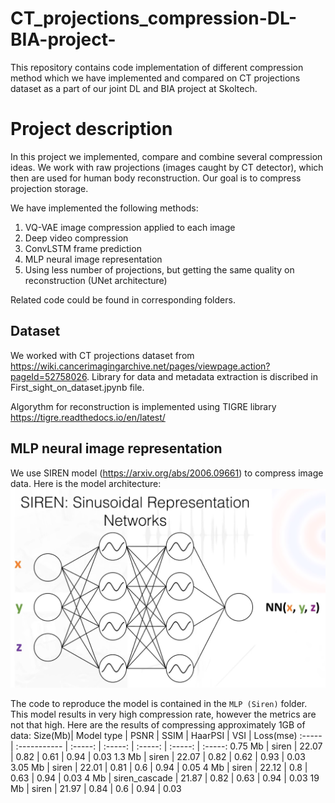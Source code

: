 # CT_projections_compression-DL-BIA-project-
This repository contains code implementation of different compression method which we have implemented and compared on CT projections dataset as a part of our joint DL and BIA project at Skoltech.

# Project description
In this project we implemented, compare and combine several compression ideas.
We work with raw projections (images caught by CT detector), which then are used for human body reconstruction. Our goal is to compress projection storage.

We have implemented the following methods:
1) VQ-VAE image compression applied to each image
2) Deep video compression
3) ConvLSTM frame prediction
4) MLP neural image representation
5) Using less number of projections, but getting the same quality on reconstruction (UNet architecture)

Related code could be found in corresponding folders.

## Dataset

We worked with CT projections dataset from https://wiki.cancerimagingarchive.net/pages/viewpage.action?pageId=52758026. Library for data and metadata extraction is discribed in First_sight_on_dataset.jpynb file. 

Algorythm for reconstruction is implemented using TIGRE library https://tigre.readthedocs.io/en/latest/
## MLP neural image representation
We use SIREN model (https://arxiv.org/abs/2006.09661) to compress image data.
Here is the model architecture:
![alt text](./images/siren_model.png)

The code to reproduce the model is contained in the `MLP (Siren)` folder.
This model results in very high compression rate, however the metrics are not that high.
Here are the results of compressing approximately 1GB of data:
Size(Mb)| Model type    | PSNR    | SSIM    | HaarPSI | VSI     | Loss(mse)
:-----  | :-----------  | :-----: | :-----: | :-----: | :-----: | :-----:
0.75 Mb | siren         | 22.07   | 0.82    | 0.61    | 0.94    | 0.03
1.3 Mb  | siren         | 22.07   | 0.82    | 0.62    | 0.93    | 0.03
3.05 Mb | siren         | 22.01   | 0.81    | 0.6     | 0.94    | 0.05
4 Mb    | siren         | 22.12   | 0.8     | 0.63    | 0.94    | 0.03
4 Mb    | siren_cascade | 21.87   | 0.82    | 0.63    | 0.94    | 0.03
19 Mb   | siren         | 21.97   | 0.84    | 0.6     | 0.94    | 0.03
